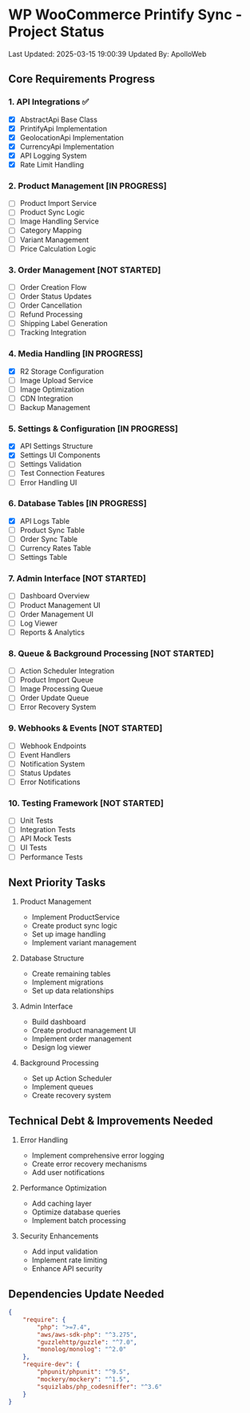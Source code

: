 # WP WooCommerce Printify Sync - Project Status
Last Updated: 2025-03-15 19:00:39
Updated By: ApolloWeb

## Core Requirements Progress

### 1. API Integrations ✅
- [x] AbstractApi Base Class
- [x] PrintifyApi Implementation
- [x] GeolocationApi Implementation
- [x] CurrencyApi Implementation
- [x] API Logging System
- [x] Rate Limit Handling

### 2. Product Management [IN PROGRESS]
- [ ] Product Import Service
- [ ] Product Sync Logic
- [ ] Image Handling Service
- [ ] Category Mapping
- [ ] Variant Management
- [ ] Price Calculation Logic

### 3. Order Management [NOT STARTED]
- [ ] Order Creation Flow
- [ ] Order Status Updates
- [ ] Order Cancellation
- [ ] Refund Processing
- [ ] Shipping Label Generation
- [ ] Tracking Integration

### 4. Media Handling [IN PROGRESS]
- [x] R2 Storage Configuration
- [ ] Image Upload Service
- [ ] Image Optimization
- [ ] CDN Integration
- [ ] Backup Management

### 5. Settings & Configuration [IN PROGRESS]
- [x] API Settings Structure
- [x] Settings UI Components
- [ ] Settings Validation
- [ ] Test Connection Features
- [ ] Error Handling UI

### 6. Database Tables [IN PROGRESS]
- [x] API Logs Table
- [ ] Product Sync Table
- [ ] Order Sync Table
- [ ] Currency Rates Table
- [ ] Settings Table

### 7. Admin Interface [NOT STARTED]
- [ ] Dashboard Overview
- [ ] Product Management UI
- [ ] Order Management UI
- [ ] Log Viewer
- [ ] Reports & Analytics

### 8. Queue & Background Processing [NOT STARTED]
- [ ] Action Scheduler Integration
- [ ] Product Import Queue
- [ ] Image Processing Queue
- [ ] Order Update Queue
- [ ] Error Recovery System

### 9. Webhooks & Events [NOT STARTED]
- [ ] Webhook Endpoints
- [ ] Event Handlers
- [ ] Notification System
- [ ] Status Updates
- [ ] Error Notifications

### 10. Testing Framework [NOT STARTED]
- [ ] Unit Tests
- [ ] Integration Tests
- [ ] API Mock Tests
- [ ] UI Tests
- [ ] Performance Tests

## Next Priority Tasks

1. Product Management
   - Implement ProductService
   - Create product sync logic
   - Set up image handling
   - Implement variant management

2. Database Structure
   - Create remaining tables
   - Implement migrations
   - Set up data relationships

3. Admin Interface
   - Build dashboard
   - Create product management UI
   - Implement order management
   - Design log viewer

4. Background Processing
   - Set up Action Scheduler
   - Implement queues
   - Create recovery system

## Technical Debt & Improvements Needed

1. Error Handling
   - Implement comprehensive error logging
   - Create error recovery mechanisms
   - Add user notifications

2. Performance Optimization
   - Add caching layer
   - Optimize database queries
   - Implement batch processing

3. Security Enhancements
   - Add input validation
   - Implement rate limiting
   - Enhance API security

## Dependencies Update Needed

```json
{
    "require": {
        "php": ">=7.4",
        "aws/aws-sdk-php": "^3.275",
        "guzzlehttp/guzzle": "^7.0",
        "monolog/monolog": "^2.0"
    },
    "require-dev": {
        "phpunit/phpunit": "^9.5",
        "mockery/mockery": "^1.5",
        "squizlabs/php_codesniffer": "^3.6"
    }
}